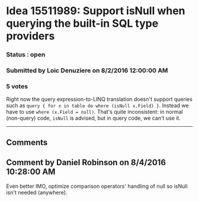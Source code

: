 # Idea 15511989: Support isNull when querying the built-in SQL type providers #

### Status : open

### Submitted by Loic Denuziere on 8/2/2016 12:00:00 AM

### 5 votes

Right now the query expression-to-LINQ translation doesn't support queries such as `query { for x in table do where (isNull x.Field) }`. Instead we have to use `where (x.Field = null)`. That's quite inconsistent: in normal (non-query) code, `isNull` is advised, but in query code, we can't use it.


------------------------
## Comments


## Comment by Daniel Robinson on 8/4/2016 10:28:00 AM
Even better IMO, optimize comparison operators' handling of null so isNull isn't needed (anywhere).

